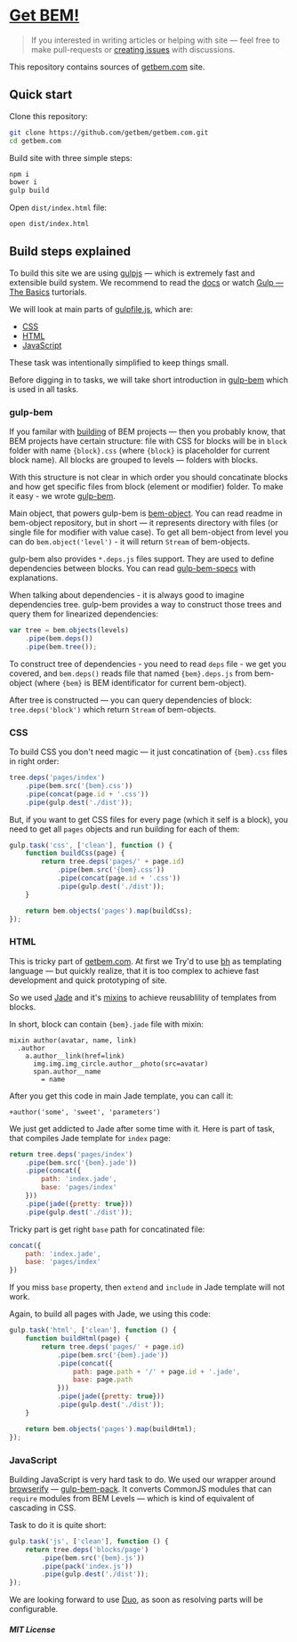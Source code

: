 # [Get BEM!](https://getbem.com)

> If you interested in writing articles or helping with site — feel free to make pull-requests or [creating issues](https://github.com/floatdrop/getbem.com/issues) with discussions.

This repository contains sources of [getbem.com](https://getbem.com) site.

## Quick start

Clone this repository:

```bash
git clone https://github.com/getbem/getbem.com.git
cd getbem.com
```

Build site with three simple steps:

```bash
npm i
bower i
gulp build
```

Open `dist/index.html` file:

```bash
open dist/index.html
```

## Build steps explained

To build this site we are using [gulpjs](http://gulpjs.com/) — which is extremely fast and extensible build system. We recommend to read the [docs](https://github.com/gulpjs/gulp/blob/master/docs/getting-started.md) or watch [Gulp — The Basics](http://www.youtube.com/playlist?list=PLRk95HPmOM6PN-G1xyKj9q6ap_dc9Yckm) turtorials.

We will look at main parts of [gulpfile.js](gulpfile.js), which are:

 * [CSS](#css)
 * [HTML](#html)
 * [JavaScript](#javascript)

These task was intentionally simplified to keep things small.

Before digging in to tasks, we will take short introduction in [gulp-bem](https://github.com/floatdrop/gulp-bem) which is used in all  tasks.

### gulp-bem

If you familar with [building](http://getbem.com/building.html) of BEM projects — then you probably know, that BEM projects have certain structure: file with CSS for blocks will be in `block` folder with name `{block}.css` (where `{block}` is placeholder for current block name). All blocks are grouped to levels — folders with blocks.

With this structure is not clear in which order you should concatinate blocks and how get specific files from block (element or modifier) folder. To make it easy - we wrote [gulp-bem](https://github.com/floatdrop/gulp-bem).

Main object, that powers gulp-bem is [bem-object](https://github.com/floatdrop/bem-object). You can read readme in bem-object repository, but in short — it represents directory with files (or single file for modifier with value case). To get all bem-object from level you can do `bem.object('level')` - it will return `Stream` of bem-objects.

gulp-bem also provides `*.deps.js` files support. They are used to define dependencies between blocks. You can read [gulp-bem-specs](https://github.com/floatdrop/gulp-bem-specs) with explanations.

When talking about dependencies - it is always good to imagine dependencies tree. gulp-bem provides a way to construct those trees and query them for linearized dependencies:

```js
var tree = bem.objects(levels)
    .pipe(bem.deps())
    .pipe(bem.tree());
```

To construct tree of dependencies - you need to read `deps` file - we get you covered, and `bem.deps()` reads file that named `{bem}.deps.js` from bem-object (where `{bem}` is BEM identificator for current bem-object).

After tree is constructed — you can query dependencies of block: `tree.deps('block')` which return `Stream` of bem-objects.

### CSS

To build CSS you don't need magic — it just concatination of `{bem}.css` files in right order:

```js
tree.deps('pages/index')
    .pipe(bem.src('{bem}.css'))
    .pipe(concat(page.id + '.css'))
    .pipe(gulp.dest('./dist'));
```

But, if you want to get CSS files for every page (which it self is a block), you need to get all `pages` objects and run building for each of them:

```js
gulp.task('css', ['clean'], function () {
    function buildCss(page) {
        return tree.deps('pages/' + page.id)
            .pipe(bem.src('{bem}.css'))
            .pipe(concat(page.id + '.css'))
            .pipe(gulp.dest('./dist'));
    }

    return bem.objects('pages').map(buildCss);
});
```

### HTML

This is tricky part of [getbem.com](https://getbem.com). At first we Try'd to use [bh](https://github.com/bem/bh) as templating language — but quickly realize, that it is too complex to achieve fast development and quick prototyping of site.

So we used [Jade](jade-lang.com) and it's [mixins](http://jade-lang.com/reference/mixins/) to achieve reusablility of templates from blocks.

In short, block can contain `{bem}.jade` file with mixin:

```jade
mixin author(avatar, name, link)
  .author
    a.author__link(href=link)
      img.img.img_circle.author__photo(src=avatar)
      span.author__name
        = name
```

After you get this code in main Jade template, you can call it:

```jade
+author('some', 'sweet', 'parameters')
```

We just get addicted to Jade after some time with it. Here is part of task, that compiles Jade template for `index` page:

```js
return tree.deps('pages/index')
    .pipe(bem.src('{bem}.jade'))
    .pipe(concat({
        path: 'index.jade',
        base: 'pages/index'
    }))
    .pipe(jade({pretty: true}))
    .pipe(gulp.dest('./dist'));
```

Tricky part is get right `base` path for concatinated file:

```js
concat({
    path: 'index.jade',
    base: 'pages/index'
})
```

If you miss `base` property, then `extend` and `include` in Jade template will not work.

Again, to build all pages with Jade, we using this code:

```js
gulp.task('html', ['clean'], function () {
    function buildHtml(page) {
        return tree.deps('pages/' + page.id)
            .pipe(bem.src('{bem}.jade'))
            .pipe(concat({
                path: page.path + '/' + page.id + '.jade',
                base: page.path
            }))
            .pipe(jade({pretty: true}))
            .pipe(gulp.dest('./dist'));
    }

    return bem.objects('pages').map(buildHtml);
});
```

### JavaScript

Building JavaScript is very hard task to do. We used our wrapper around [browserify](browserify.org) — [gulp-bem-pack](https://github.com/floatdrop/gulp-bem-pack). It converts CommonJS modules that can `require` modules from BEM Levels — which is kind of equivalent of cascading in CSS.

Task to do it is quite short:

```js
gulp.task('js', ['clean'], function () {
    return tree.deps('blocks/page')
        .pipe(bem.src('{bem}.js'))
        .pipe(pack('index.js'))
        .pipe(gulp.dest('./dist'));
});
```

We are looking forward to use [Duo](http://duojs.org/), as soon as resolving parts will be configurable.

##### MIT License
